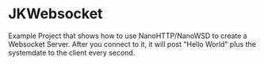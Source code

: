 # JKWebsocket
Example Project that shows how to use NanoHTTP/NanoWSD to create a Websocket Server. 
After you connect to it, it will post "Hello World" plus the systemdate to the client every second.

